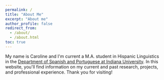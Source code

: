 ```yaml
---
permalink: /
title: "About Me"
excerpt: "About me"
author_profile: false
redirect_from: 
  - /about/
  - /about.html
toc: true
---
```


My name is Caroline and I'm current a M.A. student in Hispanic Linguistics in the [Department of Spanish and Portuguese at Indiana University](https://spanport.indiana.edu/graduate/hispanic-linguistics/index.html). In this website, you'll find information on my current and past research, projects, and professional experience. Thank you for visiting! 

